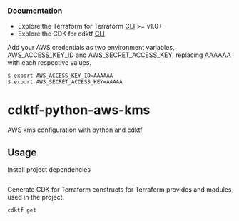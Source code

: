 ### Documentation

* Explore the Terraform for Terraform [CLI](https://www.terraform.io/downloads.html) >= v1.0+
* Explore the CDK for cdktf [CLI](https://github.com/hashicorp/terraform-cdk#build)


Add your AWS credentials as two environment variables, AWS_ACCESS_KEY_ID and AWS_SECRET_ACCESS_KEY, replacing AAAAAA with each respective values.
```shell
$ export AWS_ACCESS_KEY_ID=AAAAAA
$ export AWS_SECRET_ACCESS_KEY=AAAAA
```

# cdktf-python-aws-kms

AWS kms configuration with python and cdktf 

## Usage

Install project dependencies

```shell

```

Generate CDK for Terraform constructs for Terraform provides and modules used in the project.

```bash
cdktf get
```